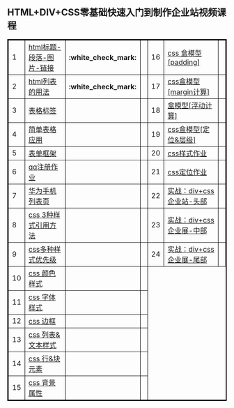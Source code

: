 <h2>HTML+DIV+CSS零基础快速入门到制作企业站视频课程</h2>
<table border="2" bordercolor="black" cellspacing="0" cellpadding="5">
<tr><td>1</td><td><a href="http://edu.51cto.com/center/course/index/index?id=6849">html标题-段落-图片-链接</a></td><th>:white_check_mark:</th><td></td><td>16</td><td><a href="http://edu.51cto.com/center/course/index/index?id=6849">css 盒模型[padding]</a></td><th></th></tr>
<tr><td>2</td><td><a href="http://edu.51cto.com/center/course/index/index?id=6849">html列表的用法</a></td><th>:white_check_mark:</th><td></td><td>17</td><td><a href="http://edu.51cto.com/center/course/index/index?id=6849">css盒模型[margin计算]</a></td><th></th></tr>
<tr><td>3</td><td><a href="http://edu.51cto.com/center/course/index/index?id=6849">表格标签</a></td><th></th><td></td><td>18</td><td><a href="http://edu.51cto.com/center/course/index/index?id=6849">盒模型[浮动计算]</a></td><th></th></tr>
<tr><td>4</td><td><a href="http://edu.51cto.com/center/course/index/index?id=6849">简单表格应用</a></td><th></th><td></td><td>19</td><td><a href="http://edu.51cto.com/center/course/index/index?id=6849">css盒模型[定位&层级]</a></td><th></th></tr>
<tr><td>5</td><td><a href="http://edu.51cto.com/center/course/index/index?id=6849">表单框架</a></td><th></th><td></td><td>20</td><td><a href="http://edu.51cto.com/center/course/index/index?id=6849">css样式作业</a></td><th></th></tr>
<tr><td>6</td><td><a href="http://edu.51cto.com/center/course/index/index?id=6849">qq注册作业</a></td><th></th><td></td><td>21</td><td><a href="http://edu.51cto.com/center/course/index/index?id=6849">css定位作业</a></td><th></th></tr>
<tr><td>7</td><td><a href="http://edu.51cto.com/center/course/index/index?id=6849">华为手机列表页</a></td><th></th><td></td><td>22</td><td><a href="http://edu.51cto.com/center/course/index/index?id=6849">实战：div+css企业站-头部</a></td><th></th></tr>
<tr><td>8</td><td><a href="http://edu.51cto.com/center/course/index/index?id=6849">css 3种样式引用方法</a></td><th></th><td></td><td>23</td><td><a href="http://edu.51cto.com/center/course/index/index?id=6849">实战：div+css企业展-中部</a></td><th></th></tr>
<tr><td>9</td><td><a href="http://edu.51cto.com/center/course/index/index?id=6849">css多种样式优先级</a></td><th></th><td></td><td>24</td><td><a href="http://edu.51cto.com/center/course/index/index?id=6849">实战：div+css企业展-尾部</a></td><th></th></tr>
<tr><td>10</td><td><a href="http://edu.51cto.com/center/course/index/index?id=6849">css 颜色样式</a></td><th></th><td></td></tr>
<tr><td>11</td><td><a href="http://edu.51cto.com/center/course/index/index?id=6849">css 字体样式</a></td><th></th><td></td></tr>
<tr><td>12</td><td><a href="http://edu.51cto.com/center/course/index/index?id=6849">css 边框</a></td><th></th><td></td></tr>
<tr><td>13</td><td><a href="http://edu.51cto.com/center/course/index/index?id=6849">css 列表&文本样式</a></td><th></th><td></td></tr>
<tr><td>14</td><td><a href="http://edu.51cto.com/center/course/index/index?id=6849">css 行&块元素</a></td><th></th><td></td></tr>
<tr><td>15</td><td><a href="http://edu.51cto.com/center/course/index/index?id=6849">css 背景属性</a></td><th></th><td></td></tr>
</table>
